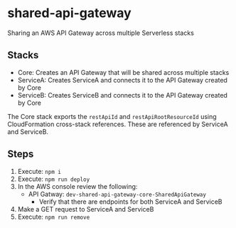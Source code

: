 # shared-api-gateway

Sharing an AWS API Gateway across multiple Serverless stacks

## Stacks
- Core: Creates an API Gateway that will be shared across multiple stacks
- ServiceA: Creates ServiceA and connects it to the API Gateway created by Core
- ServiceB: Creates ServiceB and connects it to the API Gateway created by Core

The Core stack exports the `restApiId` and `restApiRootResourceId` using CloudFormation cross-stack references. These are referenced by ServiceA and ServiceB.


## Steps
1. Execute: `npm i`
2. Execute: `npm run deploy`
3. In the AWS console review the following:
   - API Gatway: `dev-shared-api-gateway-core-SharedApiGateway`
     - Verify that there are endpoints for both ServiceA and ServiceB
4. Make a GET request to ServiceA and ServiceB
5. Execute: `npm run remove`